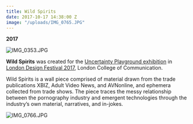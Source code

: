 ```yaml
---
title: Wild Spirits
date: 2017-10-17 14:38:00 Z
image: "/uploads/IMG_0765.JPG"
---
```


**2017**

![IMG_0353.JPG](/uploads/IMG_0353.JPG)

**Wild Spirits** was created for the [Uncertainty Playground exhibition](http://uncertaintyplayground.com/) in [London Design Festival 2017](http://www.londondesignfestival.com/), London College of Communication.

Wild Spirits is a wall piece comprised of material drawn from the trade publications XBIZ, Adult Video News, and AVNonline, and ephemera collected from trade shows. The piece traces the messy relationship between the pornography industry and emergent technologies through the industry’s own material, narratives, and in-jokes.

![IMG_0766.JPG](/uploads/IMG_0766.JPG)